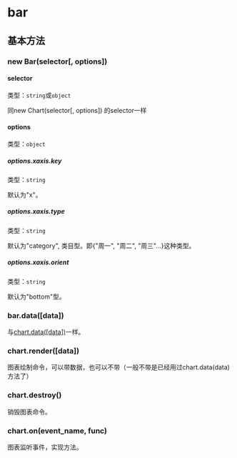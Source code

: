 # bar

## 基本方法

### new Bar(selector[, options])

#### selector
类型：`string`或`object`

同new Chart(selector[, options]) 的selector一样

#### options
类型：`object`

##### options.xaxis.key
类型：`string`

默认为"x"。

##### options.xaxis.type
类型：`string`

默认为"category", 类目型。即{"周一", "周二", "周三"...}这种类型。

##### options.xaxis.orient
类型：`string`

默认为"bottom"型。

### bar.data([data])
与[chart.data([data])](./chart.md)一样。

### chart.render([data])

图表绘制命令，可以带数据，也可以不带（一般不带是已经用过chart.data(data)方法了）


### chart.destroy()
销毁图表命令。

### chart.on(event_name, func)
图表监听事件，实现方法。


